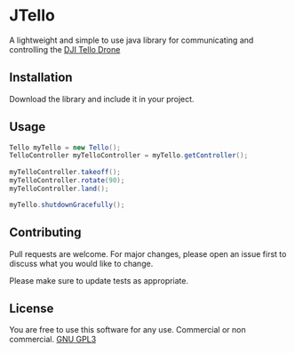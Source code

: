 # JTello

A lightweight and simple to use java library for communicating and controlling the [DJI Tello Drone](https://store.dji.com/de/product/tello)

## Installation

Download the library and include it in your project.


## Usage

```java
Tello myTello = new Tello();
TelloController myTelloController = myTello.getController();
        
myTelloController.takeoff();
myTelloController.rotate(90);
myTelloController.land();

myTello.shutdownGracefully();
```

## Contributing
Pull requests are welcome. For major changes, please open an issue first to discuss what you would like to change.

Please make sure to update tests as appropriate.

## License
You are free to use this software for any use. Commercial or non commercial.
[GNU GPL3](https://www.gnu.org/licenses/gpl-3.0.de.html)
